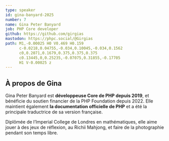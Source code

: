 ```yaml
---
type: speaker
id: gina-banyard-2025
number: 7
name: Gina Peter Banyard
job: PHP Core developer
github: https://github.com/girgias
mastodon: https://phpc.social/@Girgias
path: M1,-0.00025 H0 V0.469 H0.159
      c-0.0218,0.04755,-0.034,0.10045,-0.034,0.1562
      c0,0.2071,0.1679,0.375,0.375,0.375
      c0.13445,0,0.25235,-0.07075,0.31855,-0.17705
      H1 V-0.00025 z
---
```


## À propos de Gina

Gina Peter Banyard est **développeuse Core de PHP depuis 2019**, et bénéficie du soutien financier de la PHP Foundation depuis 2022. Elle maintient également **la documentation officielle de PHP** et a été la principale traductrice de sa version française. 

Diplômée de l’Imperial College de Londres en mathématiques, elle aime jouer à des jeux de réflexion, au Richii Mahjong, et faire de la photographie pendant son temps libre.
